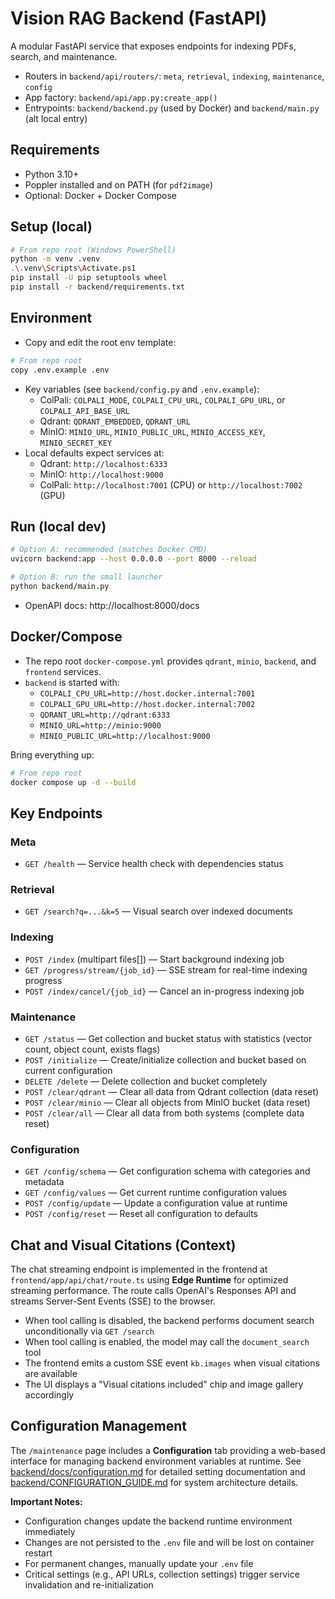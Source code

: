 # Vision RAG Backend (FastAPI)

A modular FastAPI service that exposes endpoints for indexing PDFs, search, and maintenance.

- Routers in `backend/api/routers/`: `meta`, `retrieval`, `indexing`, `maintenance`, `config`
- App factory: `backend/api/app.py:create_app()`
- Entrypoints: `backend/backend.py` (used by Docker) and `backend/main.py` (alt local entry)

## Requirements
- Python 3.10+
- Poppler installed and on PATH (for `pdf2image`)
- Optional: Docker + Docker Compose

## Setup (local)
```bash
# From repo root (Windows PowerShell)
python -m venv .venv
.\.venv\Scripts\Activate.ps1
pip install -U pip setuptools wheel
pip install -r backend/requirements.txt
```

## Environment
- Copy and edit the root env template:
```bash
# From repo root
copy .env.example .env
```
- Key variables (see `backend/config.py` and `.env.example`):
  - ColPali: `COLPALI_MODE`, `COLPALI_CPU_URL`, `COLPALI_GPU_URL`, or `COLPALI_API_BASE_URL`
  - Qdrant: `QDRANT_EMBEDDED`, `QDRANT_URL`
  - MinIO: `MINIO_URL`, `MINIO_PUBLIC_URL`, `MINIO_ACCESS_KEY`, `MINIO_SECRET_KEY`
- Local defaults expect services at:
  - Qdrant: `http://localhost:6333`
  - MinIO: `http://localhost:9000`
  - ColPali: `http://localhost:7001` (CPU) or `http://localhost:7002` (GPU)

## Run (local dev)
```bash
# Option A: recommended (matches Docker CMD)
uvicorn backend:app --host 0.0.0.0 --port 8000 --reload

# Option B: run the small launcher
python backend/main.py
```
- OpenAPI docs: http://localhost:8000/docs

## Docker/Compose
- The repo root `docker-compose.yml` provides `qdrant`, `minio`, `backend`, and `frontend` services.
- `backend` is started with:
  - `COLPALI_CPU_URL=http://host.docker.internal:7001`
  - `COLPALI_GPU_URL=http://host.docker.internal:7002`
  - `QDRANT_URL=http://qdrant:6333`
  - `MINIO_URL=http://minio:9000`
  - `MINIO_PUBLIC_URL=http://localhost:9000`

Bring everything up:
```bash
# From repo root
docker compose up -d --build
```

## Key Endpoints

### Meta
- `GET /health` — Service health check with dependencies status

### Retrieval
- `GET /search?q=...&k=5` — Visual search over indexed documents

### Indexing
- `POST /index` (multipart files[]) — Start background indexing job
- `GET /progress/stream/{job_id}` — SSE stream for real-time indexing progress
- `POST /index/cancel/{job_id}` — Cancel an in-progress indexing job

### Maintenance
- `GET /status` — Get collection and bucket status with statistics (vector count, object count, exists flags)
- `POST /initialize` — Create/initialize collection and bucket based on current configuration
- `DELETE /delete` — Delete collection and bucket completely
- `POST /clear/qdrant` — Clear all data from Qdrant collection (data reset)
- `POST /clear/minio` — Clear all objects from MinIO bucket (data reset)
- `POST /clear/all` — Clear all data from both systems (complete data reset)

### Configuration
- `GET /config/schema` — Get configuration schema with categories and metadata
- `GET /config/values` — Get current runtime configuration values
- `POST /config/update` — Update a configuration value at runtime
- `POST /config/reset` — Reset all configuration to defaults

## Chat and Visual Citations (Context)

The chat streaming endpoint is implemented in the frontend at `frontend/app/api/chat/route.ts` using **Edge Runtime** for optimized streaming performance. The route calls OpenAI's Responses API and streams Server-Sent Events (SSE) to the browser.

- When tool calling is disabled, the backend performs document search unconditionally via `GET /search`
- When tool calling is enabled, the model may call the `document_search` tool
- The frontend emits a custom SSE event `kb.images` when visual citations are available
- The UI displays a "Visual citations included" chip and image gallery accordingly

## Configuration Management

The `/maintenance` page includes a **Configuration** tab providing a web-based interface for managing backend environment variables at runtime. See [backend/docs/configuration.md](docs/configuration.md) for detailed setting documentation and [backend/CONFIGURATION_GUIDE.md](CONFIGURATION_GUIDE.md) for system architecture details.

**Important Notes:**
- Configuration changes update the backend runtime environment immediately
- Changes are not persisted to the `.env` file and will be lost on container restart
- For permanent changes, manually update your `.env` file
- Critical settings (e.g., API URLs, collection settings) trigger service invalidation and re-initialization
